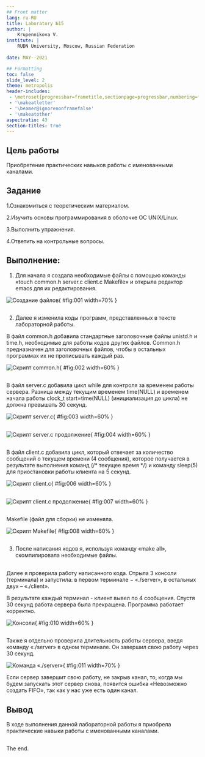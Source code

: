 ```yaml
---
## Front matter
lang: ru-RU
title: Laboratory №15
author: |
	Krupennikova V.
institute: |
	RUDN University, Moscow, Russian Federation
	
date: MAY--2021

## Formatting
toc: false
slide_level: 2
theme: metropolis
header-includes: 
 - \metroset{progressbar=frametitle,sectionpage=progressbar,numbering=fraction}
 - '\makeatletter'
 - '\beamer@ignorenonframefalse'
 - '\makeatother'
aspectratio: 43
section-titles: true
---
```


## Цель работы

Приобретение практических навыков работы с именованными каналами.

## Задание

1.Ознакомиться с теоретическим материалом.

2.Изучить основы программирования в оболочке ОС UNIX/Linux.

3.Выполнить упражнения.

4.Ответить на контрольные вопросы.

## Выполнение:

1) Для начала я создала необходимые файлы с помощью команды «touch common.h server.c client.c Makefile» и открыла редактор emacs для их редактирования. 

![Создание файлов](image/1.png){ #fig:001 width=70% }

##

2) Далее я изменила коды программ, представленных в тексте лабораторной работы. 

В файл common.h добавила стандартные заголовочные файлы unistd.h и time.h, необходимые для работы кодов других файлов. Common.h предназначен для заголовочных файлов, чтобы в остальных программах их не прописывать каждый раз. 

![Скрипт common.h](image/2.png){ #fig:002 width=60% }

##

В файл server.c добавила цикл while для контроля за временем работы сервера. Разница между текущим временем time(NULL) и временем начала работы clock_t start=time(NULL) (инициализация до цикла) не должна превышать 30 секунд.

![Скрипт server.c](image/3.png){ #fig:003 width=60% }

##

![Скрипт server.c продолжение](image/4.png){ #fig:004 width=60% }

##

В файл client.c добавила цикл, который отвечает за количество сообщений о текущем времени (4 сообщения), которое получается в результате выполнения команд (/* текущее время */) и команду sleep(5) для приостановки работы клиента на 5 секунд.

![Скрипт client.c](image/6.png){ #fig:006 width=60% }

##

![Скрипт client.c продолжение](image/7.png){ #fig:007 width=60% }

##

Makefile (файл для сборки) не изменяла.

![Скрипт Makefile](image/8.png){ #fig:008 width=60% }

##

3) После написания кодов я, используя команду «make all», скомпилировала необходимые файлы. 

##

Далее я проверила работу написанного кода. Отрыла 3 консоли (терминала) и запустила:  в первом терминале − «./server», в остальных двух – «./client». 

В результате каждый терминал - клиент вывел по 4 сообщения. Спустя 30 секунд работа сервера была прекращена. Программа работает корректно.

![Консоли](image/10.png){ #fig:010 width=60% }

##

Также я отдельно проверила длительность работы сервера, введя команду «./server» в одном терминале. Он завершил свою работу через 30 секунд.

![Команда «./server»](image/11.png){ #fig:011 width=70% }

Если сервер завершит свою работу, не закрыв канал, то, когда мы будем запускать этот сервер снова, появится ошибка «Невозможно создать FIFO», так как у нас уже есть один канал.


## Вывод

В ходе выполнения данной лабораторной работы я приобрела практические навыки работы с именованными каналами.

##

The end.

